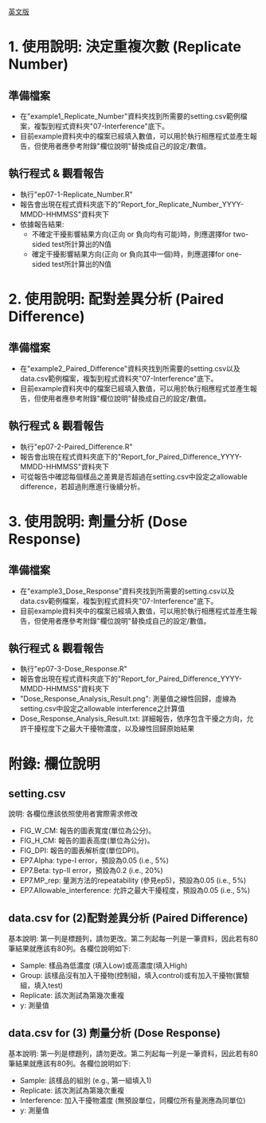 [英文版](README.md)

# 1. 使用說明: 決定重複次數 (Replicate Number)

## 準備檔案

- 在"example1\_Replicate\_Number"資料夾找到所需要的setting.csv範例檔案，複製到程式資料夾"07-Interference"底下。
- 目前example資料夾中的檔案已經填入數值，可以用於執行相應程式並產生報告，但使用者應參考附錄"欄位說明"替換成自己的設定/數值。

## 執行程式 & 觀看報告

- 執行"ep07-1-Replicate_Number.R"
- 報告會出現在程式資料夾底下的"Report\_for\_Replicate\_Number_YYYY-MMDD-HHMMSS"資料夾下
-  依據報告結果:
	+ 不確定干擾影響結果方向(正向 or 負向均有可能)時，則應選擇for two-sided test所計算出的N值
	+ 確定干擾影響結果方向(正向 or 負向其中一個)時，則應選擇for one-sided test所計算出的N值

# 2. 使用說明: 配對差異分析 (Paired Difference)

## 準備檔案

- 在"example2\_Paired\_Difference"資料夾找到所需要的setting.csv以及data.csv範例檔案，複製到程式資料夾"07-Interference"底下。
- 目前example資料夾中的檔案已經填入數值，可以用於執行相應程式並產生報告，但使用者應參考附錄"欄位說明"替換成自己的設定/數值。

## 執行程式 & 觀看報告

- 執行"ep07-2-Paired_Difference.R"
- 報告會出現在程式資料夾底下的"Report\_for\_Paired\_Difference\_YYYY-MMDD-HHMMSS"資料夾下
- 可從報告中確認每個樣品之差異是否超過在setting.csv中設定之allowable difference，若超過則應進行後續分析。

# 3. 使用說明: 劑量分析 (Dose Response)

## 準備檔案

- 在"example3\_Dose\_Response"資料夾找到所需要的setting.csv以及data.csv範例檔案，複製到程式資料夾"07-Interference"底下。
- 目前example資料夾中的檔案已經填入數值，可以用於執行相應程式並產生報告，但使用者應參考附錄"欄位說明"替換成自己的設定/數值。

## 執行程式 & 觀看報告

- 執行"ep07-3-Dose_Response.R"
- 報告會出現在程式資料夾底下的"Report\_for\_Paired\_Difference\_YYYY-MMDD-HHMMSS"資料夾下
- "Dose\_Response\_Analysis\_Result.png": 測量值之線性回歸，虛線為setting.csv中設定之allowable interference之計算值
- Dose\_Response\_Analysis\_Result.txt: 詳細報告，依序包含干擾之方向，允許干擾程度下之最大干擾物濃度，以及線性回歸原始結果

# 附錄: 欄位說明

## setting.csv

說明: 各欄位應該依照使用者實際需求修改

- FIG\_W\_CM: 報告的圖表寬度(單位為公分)。
- FIG\_H\_CM: 報告的圖表高度(單位為公分)。
- FIG\_DPI: 報告的圖表解析度(單位DPI)。
- EP7.Alpha: type-I error，預設為0.05 (i.e., 5%)
- EP7.Beta: typ-II error，預設為0.2 (i.e., 20%)
- EP7.MP_rep: 量測方法的repeatability (參見ep5)，預設為0.05 (i.e., 5%)
- EP7.Allowable_interference: 允許之最大干擾程度，預設為0.05 (i.e., 5%)

## data.csv for (2)配對差異分析 (Paired Difference)

基本說明: 第一列是標題列，請勿更改。第二列起每一列是一筆資料，因此若有80筆結果就應該有80列。各欄位說明如下:

- Sample: 樣品為低濃度 (填入Low)或高濃度(填入High)
- Group: 該樣品沒有加入干擾物(控制組，填入control)或有加入干擾物(實驗組，填入test)
- Replicate: 該次測試為第幾次重複
- y: 測量值

## data.csv for (3) 劑量分析 (Dose Response)

基本說明: 第一列是標題列，請勿更改。第二列起每一列是一筆資料，因此若有80筆結果就應該有80列。各欄位說明如下:

- Sample: 該樣品的組別 (e.g., 第一組填入1)
- Replicate:  該次測試為第幾次重複
- Interference: 加入干擾物濃度 (無預設單位，同欄位所有量測應為同單位)
- y: 測量值